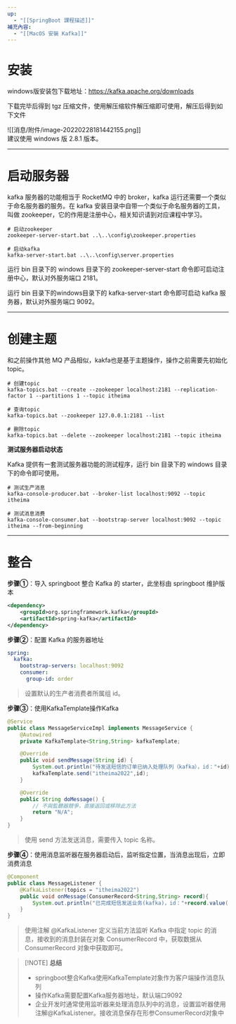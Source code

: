 ```yaml
---
up:
  - "[[SpringBoot 課程描述]]"
補充內容:
  - "[[MacOS 安裝 Kafka]]"
---
```

# 安装

​windows版安装包下载地址：[https://](https://kafka.apache.org/downloads)[kafka.apache.org/downloads](https://kafka.apache.org/downloads)

​下载完毕后得到 tgz 压缩文件，使用解压缩软件解压缩即可使用，解压后得到如下文件

![[消息/附件/image-20220228181442155.png]]\
​
建议使用 windows 版 2.8.1 版本。

---

# **启动服务器**

​kafka 服务器的功能相当于 RocketMQ 中的 broker，kafka 运行还需要一个类似于命名服务器的服务。在 kafka 安装目录中自带一个类似于命名服务器的工具，叫做 zookeeper，它的作用是注册中心，相关知识请到对应课程中学习。

```shell
# 启动zookeeper
zookeeper-server-start.bat ..\..\config\zookeeper.properties		

# 启动kafka
kafka-server-start.bat ..\..\config\server.properties				
```

​运行 bin 目录下的 windows 目录下的 zookeeper-server-start 命令即可启动注册中心，默认对外服务端口 2181。

​运行 bin 目录下的windows目录下的 kafka-server-start 命令即可启动 kafka 服务器，默认对外服务端口 9092。

---

# **创建主题**

​和之前操作其他 MQ 产品相似，kakfa也是基于主题操作，操作之前需要先初始化 topic。

```shell
# 创建topic
kafka-topics.bat --create --zookeeper localhost:2181 --replication-factor 1 --partitions 1 --topic itheima

# 查询topic
kafka-topics.bat --zookeeper 127.0.0.1:2181 --list					

# 删除topic
kafka-topics.bat --delete --zookeeper localhost:2181 --topic itheima
```

**测试服务器启动状态**

​Kafka 提供有一套测试服务器功能的测试程序，运行 bin 目录下的 windows 目录下的命令即可使用。

```shell
# 测试生产消息
kafka-console-producer.bat --broker-list localhost:9092 --topic itheima			

# 测试消息消费
kafka-console-consumer.bat --bootstrap-server localhost:9092 --topic itheima --from-beginning	
```

---

# 整合

**步骤①**：导入 springboot 整合 Kafka 的 starter，此坐标由 springboot 维护版本

```xml
<dependency>
    <groupId>org.springframework.kafka</groupId>
    <artifactId>spring-kafka</artifactId>
</dependency>
```

**步骤②**：配置 Kafka 的服务器地址

```yaml
spring:
  kafka:
    bootstrap-servers: localhost:9092
    consumer:
      group-id: order
```
 
> 设置默认的生产者消费者所属组 id。

**步骤③**：使用KafkaTemplate操作Kafka

```java
@Service
public class MessageServiceImpl implements MessageService {
    @Autowired
    private KafkaTemplate<String,String> kafkaTemplate;

    @Override
    public void sendMessage(String id) {
        System.out.println("待发送短信的订单已纳入处理队列（kafka），id："+id);
        kafkaTemplate.send("itheima2022",id);
    }

    @Override
    public String doMessage() {
        // 不與監聽器競爭，直接返回或移除此方法
        return "N/A";
    }
}
```

> 使用 send 方法发送消息，需要传入 topic 名称。

**步骤④**：使用消息监听器在服务器启动后，监听指定位置，当消息出现后，立即消费消息

```JAVA
@Component
public class MessageListener {
    @KafkaListener(topics = "itheima2022")
    public void onMessage(ConsumerRecord<String,String> record){
        System.out.println("已完成短信发送业务(kafka)，id："+record.value());
    }
}
```

> 使用注解 @KafkaListener 定义当前方法监听 Kafka 中指定 topic 的消息，接收到的消息封装在对象 ConsumerRecord 中，获取数据从 ConsumerRecord 对象中获取即可。

> [!NOTE] **总结**
> 
> - springboot整合Kafka使用KafkaTemplate对象作为客户端操作消息队列
> - 操作Kafka需要配置Kafka服务器地址，默认端口9092
> - 企业开发时通常使用监听器来处理消息队列中的消息，设置监听器使用注解@KafkaListener。接收消息保存在形参ConsumerRecord对象中
